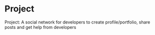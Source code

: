 # Project
Project: A social network for developers to create profile/portfolio, share posts and get help from developers
